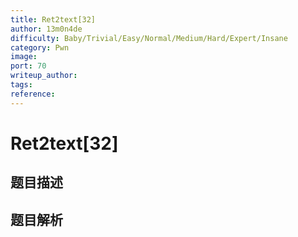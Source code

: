 ```yaml
---
title: Ret2text[32]
author: 13m0n4de
difficulty: Baby/Trivial/Easy/Normal/Medium/Hard/Expert/Insane
category: Pwn
image:
port: 70
writeup_author:
tags:
reference:
---
```


# Ret2text\[32\]

## 题目描述

<description>

## 题目解析

<analysis>
